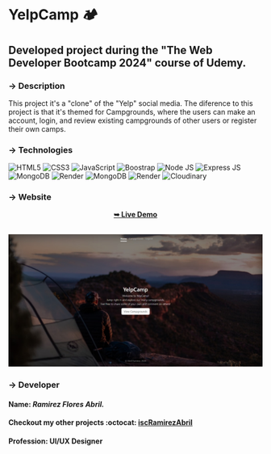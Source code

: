 # YelpCamp 🏕️
## Developed project during the "The Web Developer Bootcamp 2024" course of Udemy.

### -> Description
This project it's a "clone" of the "Yelp" social media. The diference to this project is that it's themed for Campgrounds, where the users can make an account, login, and review existing campgrounds of other users or register their own camps.

### -> Technologies
![HTML5](https://img.shields.io/badge/html5-%23E34F26.svg?style=for-the-badge&logo=html5&logoColor=white) ![CSS3](https://img.shields.io/badge/css3-%231572B6.svg?style=for-the-badge&logo=css3&logoColor=white) ![JavaScript](https://img.shields.io/badge/javascript-%23323330.svg?style=for-the-badge&logo=javascript&logoColor=%23F7DF1E) ![Boostrap](https://img.shields.io/badge/Bootstrap-563D7C?style=for-the-badge&logo=bootstrap&logoColor=white) ![Node JS](https://img.shields.io/badge/Node%20js-339933?style=for-the-badge&logo=nodedotjs&logoColor=white) ![Express JS](https://img.shields.io/badge/Express%20js-000000?style=for-the-badge&logo=express&logoColor=white) ![MongoDB](https://img.shields.io/badge/MongoDB-4EA94B?style=for-the-badge&logo=mongodb&logoColor=white) ![Render](https://img.shields.io/badge/Render-46E3B7?style=for-the-badge&logo=render&logoColor=white) ![MongoDB](https://img.shields.io/badge/MongoDB-4EA94B?style=for-the-badge&logo=mongodb&logoColor=white) ![Render](https://img.shields.io/badge/Render-46E3B7?style=for-the-badge&logo=render&logoColor=white) ![Cloudinary](https://img.shields.io/badge/Cloudinary-3448C5?style=for-the-badge&logo=Cloudinary&logoColor=white)

### -> Website
<div align="center">
  <a href="https://yelpcamp-xup4.onrender.com/"><strong>➥ Live Demo</strong></a>
</div>

<br/>

![YelpCamp Website](./readme-images/readme-img.jpg)
  
### -> Developer
#### **Name**: _Ramirez Flores Abril._
#### **Checkout my other projects** :octocat: [iscRamirezAbril](https://github.com/iscRamirezAbril)
#### **Profession**: UI/UX Designer
